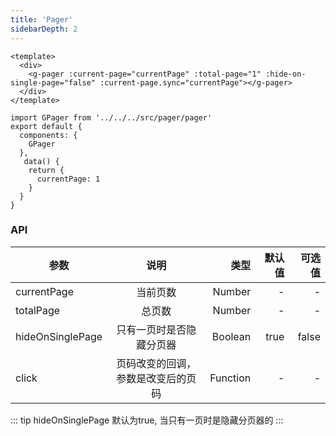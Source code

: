 ```yaml
---
title: 'Pager'
sidebarDepth: 2
---
```


<ClientOnly>
  <pager-demo-1/>
  <pager-demo-2/>
</ClientOnly>

``` vue{4}
<template>
  <div>
    <g-pager :current-page="currentPage" :total-page="1" :hide-on-single-page="false" :current-page.sync="currentPage"></g-pager>
  </div>
</template>
```
``` js{4}
import GPager from '../../../src/pager/pager'
export default {
  components: {
    GPager
  },
   data() {
    return {
      currentPage: 1
    }
  }
}
```
### API

| 参数           | 说明           | 类型      |默认值        |          可选值|
| ------------- |:--------------:| --------:|------------:|--------------:|
| currentPage          | 当前页数  | Number   | -          | -             |
| totalPage  | 总页数    | Number   | -       | -      |
| hideOnSinglePage       | 只有一页时是否隐藏分页器   | Boolean  | true      | false          |
| click         | 页码改变的回调，参数是改变后的页码   | Function | -          | -

::: tip
hideOnSinglePage 默认为true, 当只有一页时是隐藏分页器的
:::